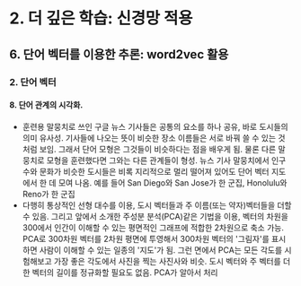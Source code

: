 # 2. 더 깊은 학습: 신경망 적용
## 6. 단어 벡터를 이용한 추론: word2vec 활용
### 2. 단어 벡터
#### 8. 단어 관계의 시각화.
- 훈련용 말뭉치로 쓰인 구글 뉴스 기사들은 공통의 요소를 하나 공유, 바로 도시들의 의미 유사성. 기사들에 나오는 뜻이 비슷한 장소 이름들은 서로 바꿔 쓸 수 있는 것처럼 보임. 그래서 단어 모형은 그것들이 비슷하다는 점을 배우게 됨. 물론 다른 말뭉치로 모형을 훈련했다면 그와는 다른 관계들이 형성. 뉴스 기사 말뭉치에서 인구수와 문화가 비슷한 도시들은 비록 지리적으로 멀리 떨어져 있어도 단어 벡터 지도에서 한 데 모여 나옴. 예를 들어  San Diego와 San Jose가 한 군집, Honolulu와 Reno가 한 군집
- 다행히 통상적인 선형 대수를 이용, 도시 벡터들과 주 이름(또는 약자)벡터들을 더할 수 있음. 그리고 앞에서 소개한 주성분 분석(PCA)같은 기법을 이용, 벡터의 차원을 300에서 인간이 이해할 수 있는 평면적인 그래프에 적합한 2차원으로 축소 가능. PCA로 300차원 벡터를 2차원 평면에 투영해서 300차원 벡터의 '그림자'를 표시하면 사람이 이해할 수 있는 일종의 '지도'가 됨. 그런 면에서 PCA는 모든 각도를 시험해보고 가장 좋은 각도에서 사진을 찍는 사진사와 비슷. 도시 벡터와 주 벡터를 더한 벡터의 길이를 정규화할 필요도 없음. PCA가 알아서 처리
  